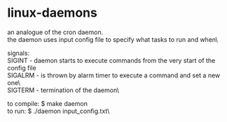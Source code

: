 # linux-daemons
an analogue of the cron daemon.\
the daemon uses input config file to specify what tasks to run and when\
  
signals:\
SIGINT - daemon starts to execute commands from the very start of the config file\
SIGALRM - is thrown by alarm timer to execute a command and set a new one\  
SIGTERM - termination of the daemon\
  
to compile: $ make daemon\
to run: $ ./daemon input_config.txt\
